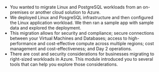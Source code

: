 - You wanted to migrate Linux and PostgreSQL workloads from an on-premises or another cloud solution to Azure. 
- We deployed Linux and PosgreSQL infrastructure and then configured the Linux application workload. We then ran a sample app with sample data and explored the deployment. 
- This migration allows for security and compliance; secure connections between your Virtual Machines and Databases; access to high-performance and cost-effective compute across multiple regions; cost management and cost-effectiveness; and Day 2 operations. 
- There are cost and security considerations for businesses migrating to right-sized workloads in Azure. This module introduced you to several tools that can help you explore those considerations.
